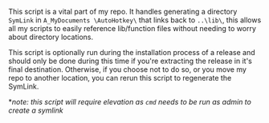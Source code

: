 This script is a vital part of my repo.
It handles generating a directory `SymLink` in `A_MyDocuments \AutoHotkey\` that links back to `..\lib\`, this allows all my scripts to easily reference lib/function files without needing to worry about directory locations.

This script is optionally run during the installation process of a release and should only be done during this time if you're extracting the release in it's final destination. Otherwise, if you choose not to do so, or you move my repo to another location, you can rerun this script to regenerate the SymLink.

**note: this script will require elevation as `cmd` needs to be run as admin to create a symlink*